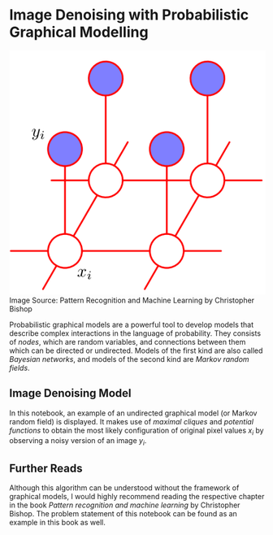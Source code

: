 # Image Denoising with Probabilistic Graphical Modelling

![Image](notebook_imgs/markov.png)
Image Source: Pattern Recognition and Machine Learning by Christopher Bishop

Probabilistic graphical models are a powerful tool to develop models that describe complex interactions in the language of probability. They consists of *nodes*, which are random variables, and connections between them which can be directed or undirected. Models of the first kind are also called *Bayesian networks*, and models of the second kind are *Markov random fields*. 

## Image Denoising Model

In this notebook, an example of an undirected graphical model (or Markov random field) is displayed. It makes use of *maximal cliques* and *potential functions* to obtain the most likely configuration of original pixel values $x_i$ by observing a noisy version of an image $y_i$. 

## Further Reads

Although this algorithm can be understood without the framework of graphical models, I would highly recommend reading the respective chapter in the book *Pattern recognition and machine learning* by Christopher Bishop. The problem statement of this notebook can be found as an example in this book as well.

